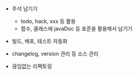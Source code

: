 - 주석 남기기
  - todo, hack, xxx 등 활용
  - 함수, 클래스에 javaDoc 등 표준을 활용해서 남기기

- 빌드, 배포, 테스트 자동화

- changelog, version 관리 등 소스 관리

- 끊임없는 리팩토링
